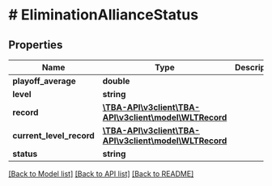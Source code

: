 # # EliminationAllianceStatus

## Properties

Name | Type | Description | Notes
------------ | ------------- | ------------- | -------------
**playoff_average** | **double** |  | [optional] 
**level** | **string** |  | [optional] 
**record** | [**\TBA-API\v3client\TBA-API\v3client\model\WLTRecord**](WLTRecord.md) |  | [optional] 
**current_level_record** | [**\TBA-API\v3client\TBA-API\v3client\model\WLTRecord**](WLTRecord.md) |  | [optional] 
**status** | **string** |  | [optional] 

[[Back to Model list]](../../README.md#documentation-for-models) [[Back to API list]](../../README.md#documentation-for-api-endpoints) [[Back to README]](../../README.md)


